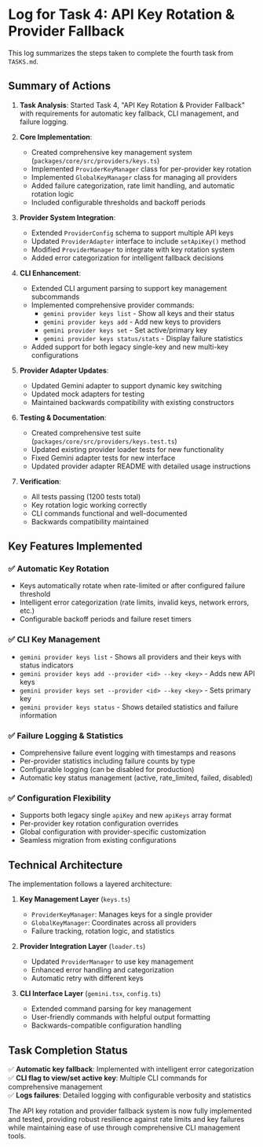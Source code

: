 # Log for Task 4: API Key Rotation & Provider Fallback

This log summarizes the steps taken to complete the fourth task from `TASKS.md`.

## Summary of Actions

1. **Task Analysis**: Started Task 4, "API Key Rotation & Provider Fallback" with requirements for automatic key fallback, CLI management, and failure logging.

2. **Core Implementation**:
   - Created comprehensive key management system (`packages/core/src/providers/keys.ts`)
   - Implemented `ProviderKeyManager` class for per-provider key rotation
   - Implemented `GlobalKeyManager` class for managing all providers
   - Added failure categorization, rate limit handling, and automatic rotation logic
   - Included configurable thresholds and backoff periods

3. **Provider System Integration**:
   - Extended `ProviderConfig` schema to support multiple API keys
   - Updated `ProviderAdapter` interface to include `setApiKey()` method
   - Modified `ProviderManager` to integrate with key rotation system
   - Added error categorization for intelligent fallback decisions

4. **CLI Enhancement**:
   - Extended CLI argument parsing to support key management subcommands
   - Implemented comprehensive provider commands:
     - `gemini provider keys list` - Show all keys and their status
     - `gemini provider keys add` - Add new keys to providers
     - `gemini provider keys set` - Set active/primary key
     - `gemini provider keys status/stats` - Display failure statistics
   - Added support for both legacy single-key and new multi-key configurations

5. **Provider Adapter Updates**:
   - Updated Gemini adapter to support dynamic key switching
   - Updated mock adapters for testing
   - Maintained backwards compatibility with existing constructors

6. **Testing & Documentation**:
   - Created comprehensive test suite (`packages/core/src/providers/keys.test.ts`)
   - Updated existing provider loader tests for new functionality
   - Fixed Gemini adapter tests for new interface
   - Updated provider adapter README with detailed usage instructions

7. **Verification**:
   - All tests passing (1200 tests total)
   - Key rotation logic working correctly
   - CLI commands functional and well-documented
   - Backwards compatibility maintained

## Key Features Implemented

### ✅ Automatic Key Rotation
- Keys automatically rotate when rate-limited or after configured failure threshold
- Intelligent error categorization (rate limits, invalid keys, network errors, etc.)
- Configurable backoff periods and failure reset timers

### ✅ CLI Key Management
- `gemini provider keys list` - Shows all providers and their keys with status indicators
- `gemini provider keys add --provider <id> --key <key>` - Adds new API keys
- `gemini provider keys set --provider <id> --key <key>` - Sets primary key
- `gemini provider keys status` - Shows detailed statistics and failure information

### ✅ Failure Logging & Statistics
- Comprehensive failure event logging with timestamps and reasons
- Per-provider statistics including failure counts by type
- Configurable logging (can be disabled for production)
- Automatic key status management (active, rate_limited, failed, disabled)

### ✅ Configuration Flexibility
- Supports both legacy single `apiKey` and new `apiKeys` array format
- Per-provider key rotation configuration overrides
- Global configuration with provider-specific customization
- Seamless migration from existing configurations

## Technical Architecture

The implementation follows a layered architecture:

1. **Key Management Layer** (`keys.ts`)
   - `ProviderKeyManager`: Manages keys for a single provider
   - `GlobalKeyManager`: Coordinates across all providers
   - Failure tracking, rotation logic, and statistics

2. **Provider Integration Layer** (`loader.ts`)
   - Updated `ProviderManager` to use key management
   - Enhanced error handling and categorization
   - Automatic retry with different keys

3. **CLI Interface Layer** (`gemini.tsx`, `config.ts`)
   - Extended command parsing for key management
   - User-friendly commands with helpful output formatting
   - Backwards-compatible configuration handling

## Task Completion Status

✅ **Automatic key fallback**: Implemented with intelligent error categorization  
✅ **CLI flag to view/set active key**: Multiple CLI commands for comprehensive management  
✅ **Logs failures**: Detailed logging with configurable verbosity and statistics  

The API key rotation and provider fallback system is now fully implemented and tested, providing robust resilience against rate limits and key failures while maintaining ease of use through comprehensive CLI management tools.
